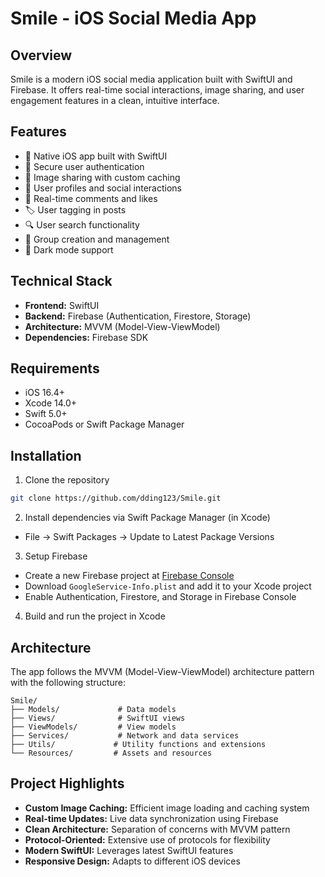 # Smile - iOS Social Media App

## Overview
Smile is a modern iOS social media application built with SwiftUI and Firebase. It offers real-time social interactions, image sharing, and user engagement features in a clean, intuitive interface.

## Features
- 📱 Native iOS app built with SwiftUI
- 🔐 Secure user authentication
- 📸 Image sharing with custom caching
- 👥 User profiles and social interactions
- 💬 Real-time comments and likes
- 🏷️ User tagging in posts
- 🔍 User search functionality
- 👥 Group creation and management
- 🎨 Dark mode support

## Technical Stack
- **Frontend:** SwiftUI
- **Backend:** Firebase (Authentication, Firestore, Storage)
- **Architecture:** MVVM (Model-View-ViewModel)
- **Dependencies:** Firebase SDK

## Requirements
- iOS 16.4+
- Xcode 14.0+
- Swift 5.0+
- CocoaPods or Swift Package Manager

## Installation
1. Clone the repository
```bash
git clone https://github.com/dding123/Smile.git
```

2. Install dependencies via Swift Package Manager (in Xcode)
- File → Swift Packages → Update to Latest Package Versions

3. Setup Firebase
- Create a new Firebase project at [Firebase Console](https://console.firebase.google.com)
- Download `GoogleService-Info.plist` and add it to your Xcode project
- Enable Authentication, Firestore, and Storage in Firebase Console

4. Build and run the project in Xcode

## Architecture
The app follows the MVVM (Model-View-ViewModel) architecture pattern with the following structure:

```
Smile/
├── Models/             # Data models
├── Views/              # SwiftUI views
├── ViewModels/         # View models
├── Services/           # Network and data services
├── Utils/             # Utility functions and extensions
└── Resources/         # Assets and resources
```

## Project Highlights
- **Custom Image Caching:** Efficient image loading and caching system
- **Real-time Updates:** Live data synchronization using Firebase
- **Clean Architecture:** Separation of concerns with MVVM pattern
- **Protocol-Oriented:** Extensive use of protocols for flexibility
- **Modern SwiftUI:** Leverages latest SwiftUI features
- **Responsive Design:** Adapts to different iOS devices

